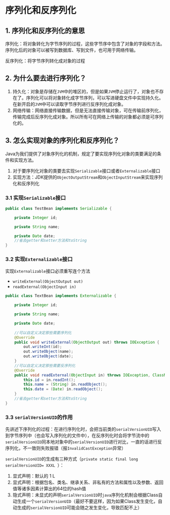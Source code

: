 # 序列化和反序列化

## 1. 序列化和反序列化的意思

序列化：将对象转化为字节序列的过程，这些字节序中包含了对象的字段和方法。序列化后的对象可以被写到数据库、写到文件，也可用于网络传输。

反序列化：将字节序列转化成对象的过程

## 2. 为什么要去进行序列化？

1. 持久化：对象是存储在`JVM`中的堆区的，但是如果`JVM`停止运行了，对象也不存在了。序列化可以将对象转化成字节序列，可以写进硬盘文件中实现持久化。在新开启的`JVM`中可以读取字节序列进行反序列化成对象。
2. 网络传输：网络直接传输数据，但是无法直接传输对象，可在传输前序列化，传输完成后反序列化成对象。所以所有可在网络上传输的对象都必须是可序列化的。

## 3. 怎么实现对象的序列化和反序列化？

Java为我们提供了对象序列化的机制，规定了要实现序列化对象的类要满足的条件和实现方法。

1. 对于要序列化对象的类要去实现`Serializable`接口或者`Externalizable`接口
2. 实现方法：JDK提供的`ObjectOutputStream`和`ObjectInputStream`来实现序列化和反序列化

### 3.1 实现`Serializable`接口

```java
public class TestBean implements Serializable {

    private Integer id;

    private String name;

    private Date date;
 	//省去getter和setter方法和toString
}
```

### 3.2 实现`Externalizable`接口

实现`Externalizable`接口必须重写连个方法

- `writeExternal(ObjectOutput out)`
- `readExternal(ObjectInput in)`

```java
public class TextBean implements Externalizable {

    private Integer id;

    private String name;

    private Date date;
   
    //可以自定义决定那些需要序列化
    @Override
    public void writeExternal(ObjectOutput out) throws IOException {
        out.writeInt(id);
        out.writeObject(name);
        out.writeObject(date);
    }
    //可以自定义决定那些需要反序列化
    @Override
    public void readExternal(ObjectInput in) throws IOException, ClassNotFoundException {
        this.id = in.readInt();
        this.name = (String) in.readObject();
        this.date = (Date) in.readObject();
    }
    //省去getter和setter方法和toString
}
```

### **3.3 `serialVersionUID`的作用**

先讲述下序列化的过程：在进行序列化时，会把当前类的`serialVersionUID`写入到字节序列中（也会写入序列化的文件中），在反序列化时会将字节流中的`serialVersionUID`同本地对象中的`serialVersionUID`进行对比，一直的话进行反序列化，不一致则失败报错（报`InvalidCastException`异常）

`serialVersionUID`的生成有三种方式（`private static final long serialVersionUID= XXXL `）：

1. 显式声明：默认的 1 L
2. 显式声明：根据包名、类名、继承关系、非私有的方法和属性以及参数、返回值等诸多因素计算出的64位的hash值
3. 隐式声明：未显式的声明`serialVersionUID`时`java`序列化机制会根据Class自动生成一个`serialVersionUID`（最好不要这样，因为如果Class发生变化，自动生成的`serialVersionUID`可能会随之发生变化，导致匹配不上）